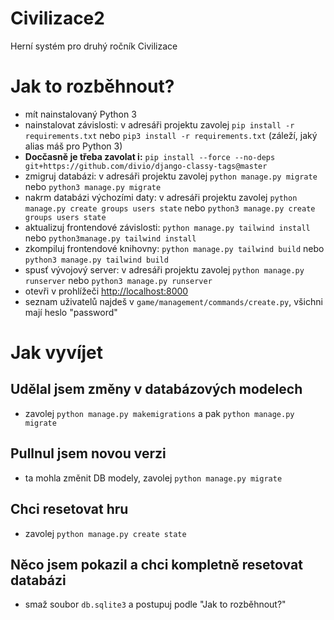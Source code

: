 # Civilizace2

Herní systém pro druhý ročník Civilizace

# Jak to rozběhnout?

- mít nainstalovaný Python 3
- nainstalovat závislosti: v adresáři projektu zavolej `pip install -r
  requirements.txt` nebo `pip3 install -r requirements.txt` (záleží, jaký alias
  máš pro Python 3)
- **Docčasně je třeba zavolat i:** `pip install --force --no-deps git+https://github.com/divio/django-classy-tags@master`
- zmigruj databázi: v adresáři projektu zavolej `python manage.py migrate` nebo
  `python3 manage.py migrate`
- nakrm databázi výchozími daty: v adresáři projektu zavolej `python manage.py
  create groups users state` nebo `python3 manage.py create groups users state`
- aktualizuj frontendové závislosti: `python manage.py tailwind install` nebo
  `python3manage.py tailwind install`
- zkompiluj frontendové knihovny: `python manage.py tailwind build` nebo
  `python3 manage.py tailwind build`
- spusť vývojový server: v adresáři projektu zavolej `python manage.py
  runserver` nebo `python3 manage.py runserver`
- otevři v prohlížeči [http://localhost:8000](http://localhost:8000)
- seznam uživatelů najdeš v `game/management/commands/create.py`, všichni mají
  heslo "password"

# Jak vyvíjet

## Udělal jsem změny v databázových modelech

- zavolej `python manage.py makemigrations` a pak `python manage.py migrate`

## Pullnul jsem novou verzi

- ta mohla změnit DB modely, zavolej `python manage.py migrate`

## Chci resetovat hru

- zavolej `python manage.py create state`

## Něco jsem pokazil a chci kompletně resetovat databázi

- smaž soubor `db.sqlite3` a postupuj podle "Jak to rozběhnout?"